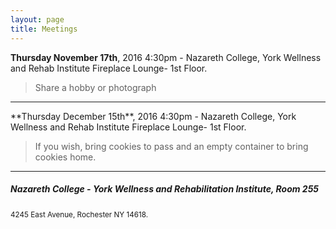 ```yaml
---
layout: page
title: Meetings
---
```



**Thursday November 17th**, 2016 4:30pm - Nazareth College, York Wellness and Rehab Institute Fireplace Lounge- 1st Floor.

> Share a hobby or photograph

<hr>
**Thursday December 15th**, 2016 4:30pm - Nazareth College, York Wellness and Rehab Institute Fireplace Lounge- 1st Floor.

> If you wish, bring cookies to pass and an empty container to bring cookies home.

<hr>
<h5>Nazareth College - York Wellness and Rehabilitation Institute, Room 255</h5>
<small>4245 East Avenue, Rochester NY 14618.</small>
<a href="https://goo.gl/maps/6t7vCUe1iG62" target="_blank">
	<img src="https://maps.googleapis.com/maps/api/staticmap?center=4245+East+Avenue,+Rochester+NY&zoom=14&size=600x300&maptype=roadmap
&markers=color:0xaa759f%7Clabel:%7C4245+East+Avenue,+Rochester+NY" alt="">
</a>
